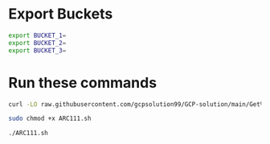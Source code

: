 # Export Buckets
```bash
export BUCKET_1=
export BUCKET_2=
export BUCKET_3=
```
# Run these commands 
```bash
curl -LO raw.githubusercontent.com/gcpsolution99/GCP-solution/main/Get%20Started%20with%20Cloud%20Storage%3A%20Challenge%20Lab/ARC111.sh

sudo chmod +x ARC111.sh

./ARC111.sh
```
